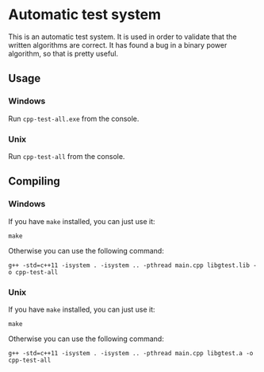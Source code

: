 # Automatic test system
This is an automatic test system. It is used in order to validate that the written algorithms are correct. It has found a bug in a binary power algorithm, so that is pretty useful.

## Usage
### Windows
Run `cpp-test-all.exe` from the console.

### Unix
Run `cpp-test-all` from the console.

## Compiling

### Windows
If you have `make` installed, you can just use it:
```
make
```
Otherwise you can use the following command:
```
g++ -std=c++11 -isystem . -isystem .. -pthread main.cpp libgtest.lib -o cpp-test-all
```

### Unix
If you have `make` installed, you can just use it:
```
make
```
Otherwise you can use the following command:
```
g++ -std=c++11 -isystem . -isystem .. -pthread main.cpp libgtest.a -o cpp-test-all
```
